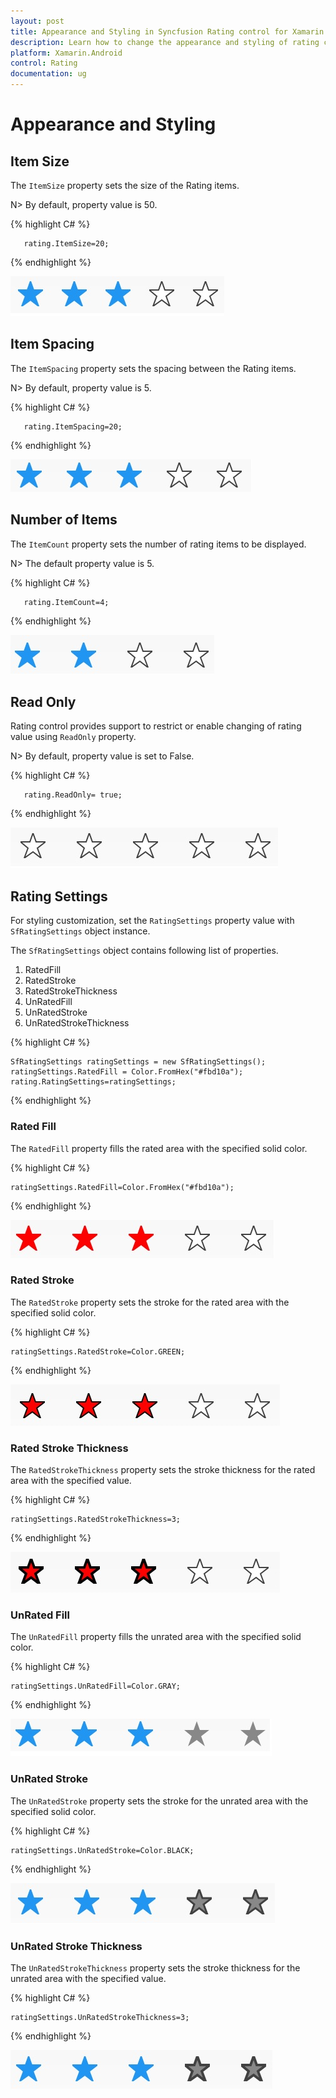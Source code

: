 ```yaml
---
layout: post
title: Appearance and Styling in Syncfusion Rating control for Xamarin.Android
description: Learn how to change the appearance and styling of rating control using ItemSize, ItemSpacing, ItemCount and customization properties.
platform: Xamarin.Android
control: Rating
documentation: ug
---
```


# Appearance and Styling

## Item Size

The `ItemSize` property sets the size of the Rating items. 

N> By default, property value is 50.

{% highlight C# %}

	   rating.ItemSize=20;

{% endhighlight %}

![](images/layoutSize.jpg)
 
## Item Spacing

The `ItemSpacing` property sets the spacing between the Rating items. 

N> By default, property value is 5.

{% highlight C# %}

	   rating.ItemSpacing=20;

{% endhighlight %}

![](images/layoutSpace.jpg)
 
## Number of Items

The `ItemCount` property sets the number of rating items to be displayed. 

N> The default property value is 5.

{% highlight C# %}

	   rating.ItemCount=4;

{% endhighlight %}

![](images/fourstar.jpg)

## Read Only

Rating control provides support to restrict or enable changing of rating value using `ReadOnly` property. 

N> By default, property value is set to False.

{% highlight C# %}

	   rating.ReadOnly= true;

{% endhighlight %}

![](images/readOnly.jpg)

## Rating Settings

For styling customization, set the `RatingSettings` property value with `SfRatingSettings` object instance.

The `SfRatingSettings` object contains following list of properties.

1. RatedFill
2. RatedStroke
3. RatedStrokeThickness
4. UnRatedFill
5. UnRatedStroke
6. UnRatedStrokeThickness

{% highlight C# %}

	SfRatingSettings ratingSettings = new SfRatingSettings();
    ratingSettings.RatedFill = Color.FromHex("#fbd10a");
    rating.RatingSettings=ratingSettings;

{% endhighlight %}

### Rated Fill

The `RatedFill` property fills the rated area with the specified solid color.

{% highlight C# %}

	ratingSettings.RatedFill=Color.FromHex("#fbd10a");

{% endhighlight %}

![](images/ratedFill.jpg)

### Rated Stroke

The `RatedStroke` property sets the stroke for the rated area with the specified solid color.

{% highlight C# %}

	ratingSettings.RatedStroke=Color.GREEN;

{% endhighlight %}

![](images/ratedStroke.jpg)
 
### Rated Stroke Thickness

The `RatedStrokeThickness` property sets the stroke thickness for the rated area with the specified value.

{% highlight C# %}

	ratingSettings.RatedStrokeThickness=3;

{% endhighlight %}

![](images/ratedStrokeThickness.jpg)
 
### UnRated Fill

The `UnRatedFill` property fills the unrated area with the specified solid color.

{% highlight C# %}

	ratingSettings.UnRatedFill=Color.GRAY;

{% endhighlight %}

![](images/unRatedFill.jpg)

### UnRated Stroke

The `UnRatedStroke` property sets the stroke for the unrated area with the specified solid color.

{% highlight C# %}

	ratingSettings.UnRatedStroke=Color.BLACK;

{% endhighlight %}

![](images/unRatedStroke.jpg)

### UnRated Stroke Thickness

The `UnRatedStrokeThickness` property sets the stroke thickness for the unrated area with the specified value.

{% highlight C# %}

	ratingSettings.UnRatedStrokeThickness=3;

{% endhighlight %}

![](images/unRatedStrokeThickness.jpg)
